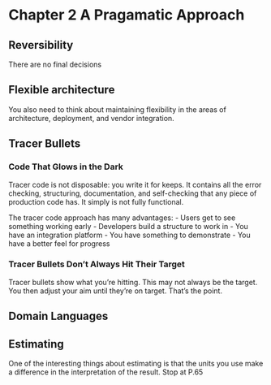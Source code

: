 # Chapter 2 A Pragamatic Approach

## Reversibility
There are no final decisions

## Flexible architecture
You also need to think about maintaining flexibility in the areas of architecture, deployment, and vendor integration.

## Tracer Bullets
### Code That Glows in the Dark
Tracer code is not disposable: you write it for keeps. It contains all the error checking, structuring, documentation, and self-checking that any piece of production code has. It simply is not fully functional.

The tracer code approach has many advantages:
	- Users get to see something working early
	- Developers build a structure to work in
	- You have an integration platform
	- You have something to demonstrate
	- You have a better feel for progress
### Tracer Bullets Don’t Always Hit Their Target 
Tracer bullets show what you’re hitting. This may not always be the target. You then adjust your aim until they’re on target. That’s the point. 

## Domain Languages
## Estimating
One of the interesting things about estimating is that the units you use make a difference in the interpretation of the result.
Stop at P.65
